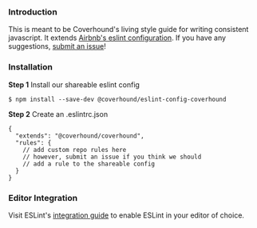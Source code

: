 ### Introduction
This is meant to be Coverhound's living style guide for writing consistent javascript.
It extends [Airbnb's eslint configuration](https://github.com/airbnb/javascript/tree/master/packages/eslint-config-airbnb).
If you have any suggestions, [submit an issue](https://github.com/coverhound/eslint-config-coverhound/issues)!

### Installation

**Step 1** Install our shareable eslint config

```
$ npm install --save-dev @coverhound/eslint-config-coverhound
```

**Step 2** Create an .eslintrc.json

```
{
  "extends": "@coverhound/coverhound",
  "rules": {
    // add custom repo rules here
    // however, submit an issue if you think we should
    // add a rule to the shareable config
  }
}
```

### Editor Integration
Visit ESLint's [integration guide](http://eslint.org/docs/user-guide/integrations) to enable ESLint in your editor of choice.
